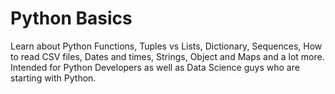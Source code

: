 # Python Basics
Learn about Python Functions, Tuples vs Lists, Dictionary, Sequences, How to read CSV files, Dates and times, Strings, Object and Maps and a lot more.
Intended for Python Developers as well as Data Science guys who are starting with Python. 


